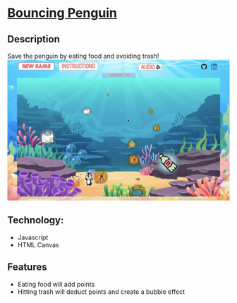# [Bouncing Penguin](https://anyqx.github.io/bouncing-penguin/)

## Description
Save the penguin by eating food and avoiding trash!
![Project-pic](/assets/images/project_pic.png)

## Technology:
* Javascript
* HTML Canvas

## Features
* Eating food will add points
* Hitting trash will deduct points and create a bubble effect

